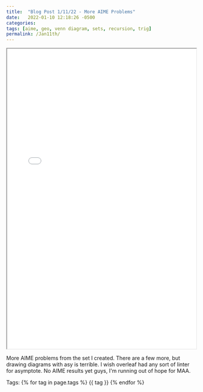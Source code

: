 ```yaml
---
title:  "Blog Post 1/11/22 - More AIME Problems"
date:   2022-01-10 12:18:26 -0500
categories:
tags: [aime, geo, venn diagram, sets, recursion, trig]
permalink: /Jan11th/
---
```

  <iframe src="\assets\pdfposts\Math_Diary_01_11_22.pdf" width="100%" height="800px">
  </iframe>

More AIME problems from the set I created. There are a few more, but drawing diagrams with asy is terrible.
I wish overleaf had any sort of linter for asymptote.
No AIME results yet guys, I'm running out of hope for MAA.

<p>
Tags:
{% for tag in page.tags %}
  {{ tag }}
{% endfor %}
</p>
